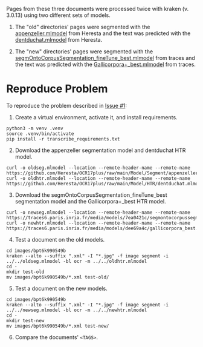 Pages from these three documents were processed twice with kraken (v. 3.0.13) using two different sets of models.


1.  The "old" directories' pages were segmented with the [appenzeller.mlmodel](https://github.com/Heresta/OCR17plus/raw/main/Model/Segment/appenzeller.mlmodel) from Heresta and the text was predicted with the [dentduchat.mlmodel](https://github.com/Heresta/OCR17plus/raw/main/Model/HTR/dentduchat.mlmodel) from Heresta.


 
2. The "new" directories' pages were segmented with the [segmOntoCorpusSegmentation_fineTune_best.mlmodel](https://traces6.paris.inria.fr/media/models/7ea0421c/segmontocorpussegmentation_finetune_best.mlmodel) from traces and the text was predicted with the [Gallicorpora+_best.mlmodel](https://traces6.paris.inria.fr/media/models/dee69a4c/gallicorpora_best.mlmodel) from traces.


# Reproduce Problem
To reproduce the problem described in [Issue #1](https://github.com/Gallicorpora/application/issues/1):

1. Create a virtual environment, activate it, and install requirements.
```
python3 -m venv .venv
source .venv/bin/activate
pip install -r transcribe_requirements.txt
```

2. Download the appenzeller segmentation model and dentduchat HTR model.
```
curl -o oldseg.mlmodel --location --remote-header-name --remote-name https://github.com/Heresta/OCR17plus/raw/main/Model/Segment/appenzeller.mlmodel
curl -o oldhtr.mlmodel --location --remote-header-name --remote-name https://github.com/Heresta/OCR17plus/raw/main/Model/HTR/dentduchat.mlmodel
```

3. Download the segmOntoCorpusSegmentation_fineTune_best segmentation model and the Gallicorpora+_best HTR model.
```
curl -o newseg.mlmodel --location --remote-header-name --remote-name https://traces6.paris.inria.fr/media/models/7ea0421c/segmontocorpussegmentation_finetune_best.mlmodel
curl -o newhtr.mlmodel --location --remote-header-name --remote-name https://traces6.paris.inria.fr/media/models/dee69a4c/gallicorpora_best.mlmodel
```

4. Test a document on the old models.
```
cd images/bpt6k990549b
kraken --alto --suffix ".xml" -I "*.jpg" -f image segment -i ../../oldseg.mlmodel -bl ocr -m ../../oldhtr.mlmodel
cd -
mkdir test-old
mv images/bpt6k990549b/*.xml test-old/
```

5. Test a document on the new models.
```
cd images/bpt6k990549b
kraken --alto --suffix ".xml" -I "*.jpg" -f image segment -i ../../newseg.mlmodel -bl ocr -m ../../newhtr.mlmodel
cd -
mkdir test-new
mv images/bpt6k990549b/*.xml test-new/
```
6. Compare the documents' `<TAGS>`.
